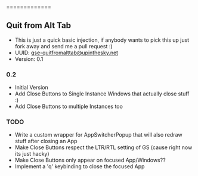 =============
## Quit from Alt Tab 
* This is just a quick basic injection, if anybody wants to pick this up just fork away and send me a pull request :)
* UUID: gse-quitfromalttab@upinthesky.net
* Version: 0.1

### 0.2
* Initial Version
* Add Close Buttons to Single Instance Windows that actually close stuff :)
* Add Close Buttons to multiple Instances too

### TODO
* Write a custom wrapper for AppSwitcherPopup that will also redraw stuff after closing an App
* Make Close Buttons respect the LTR/RTL setting of GS (cause right now its just hacky)
* Make Close Buttons only appear on focused App/Windows??
* Implement a 'q' keybinding to close the focused App
